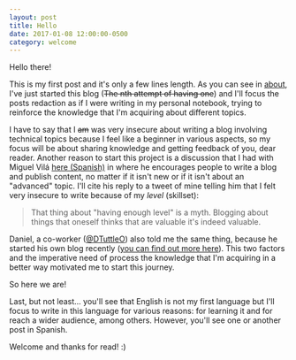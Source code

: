```yaml
---
layout: post
title: Hello
date: 2017-01-08 12:00:00-0500
category: welcome
---
```

Hello there!

This is my first post and it's only a few lines length.
As you can see in [about](/about), I've just started this blog (~~The nth attempt
of having one~~) and I'll focus the posts redaction as if I were writing in my
personal notebook, trying to reinforce the knowledge that I'm acquiring about
different topics.

I have to say that I ~~am~~ was very insecure about writing a blog involving
technical topics because I feel like a beginner in various aspects, so my focus
will be about sharing knowledge and getting feedback of you, dear reader.
Another reason to start this project is a discussion that I had with Miguel
Vilá [here (Spanish)](https://twitter.com/mglvl/status/799465778441551876)
in where he encourages people to write a blog and publish content, no matter
if it isn't new or if it isn't about an "advanced" topic. I'll cite his reply to
a tweet of mine telling him that I felt very insecure to write because of my
*level* (skillset):

> That thing about "having enough level" is a myth. Blogging about things
that oneself thinks that are valuable it's indeed valuable.

Daniel, a co-worker ([@DTuttleO](https://twitter.com/DtuttleO)) also told me
the same thing, because he started his own blog recently ([you can find out more
here](http://www.dtuttleo.com/)). This two factors and the imperative need of
process the knowledge that I'm acquiring in a better way motivated me to start
this journey.

So here we are!

Last, but not least... you'll see that English is not my first language but
I'll focus to write in this language for various reasons: for learning it and
for reach a wider audience, among others. However, you'll see one or another post
in Spanish.

Welcome and thanks for read! :)
